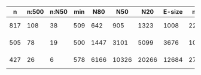 n    |n:500  |n:N50  |min  |N80   |N50    |N20    |E-size  |max    |sum     |name
---  |---    |---    |---  |---   |---    |---    |---     |---    |---     |---
817  |108    |38     |509  |642   |905    |1323   |1008    |2260   |93364   |test-unitigs.fa
505  |78     |19     |500  |1447  |3101   |5099   |3676    |10702  |172608  |test-contigs.fa
427  |26     |6      |578  |6166  |10326  |20266  |12684   |27989  |179883  |test-scaffolds.fa
